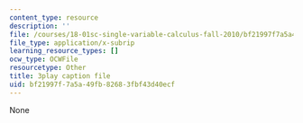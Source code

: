 ```yaml
---
content_type: resource
description: ''
file: /courses/18-01sc-single-variable-calculus-fall-2010/bf21997f7a5a49fb82683fbf43d40ecf_JXPe2J069c.srt
file_type: application/x-subrip
learning_resource_types: []
ocw_type: OCWFile
resourcetype: Other
title: 3play caption file
uid: bf21997f-7a5a-49fb-8268-3fbf43d40ecf
---
```

None

